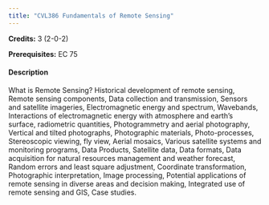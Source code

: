 ```yaml
---
title: "CVL386 Fundamentals of Remote Sensing"
---
```

**Credits:** 3 (2-0-2)

**Prerequisites:** EC 75

#### Description
What is Remote Sensing? Historical development of remote sensing, Remote sensing components, Data collection and transmission, Sensors and satellite imageries, Electromagnetic energy and spectrum, Wavebands, Interactions of electromagnetic energy with atmosphere and earth’s surface, radiometric quantities, Photogrammetry and aerial photography, Vertical and tilted photographs, Photographic materials, Photo-processes, Stereoscopic viewing, fly view, Aerial mosaics, Various satellite systems and monitoring programs, Data Products, Satellite data, Data formats, Data acquisition for natural resources management and weather forecast, Random errors and least square adjustment, Coordinate transformation, Photographic interpretation, Image processing, Potential applications of remote sensing in diverse areas and decision making, Integrated use of remote sensing and GIS, Case studies.